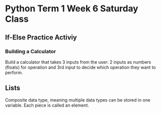# Python Term 1 Week 6 Saturday Class

## If-Else Practice Activiy

### Building a Calculator

Build a calculator that takes 3 inputs from the user:
2 inputs as numbers (floats) for operation and 3rd input to decide which operation they want to perform.

## Lists

Composite data type, meaning multiple data types can be stored in one variable.
Each piece is called an element.

